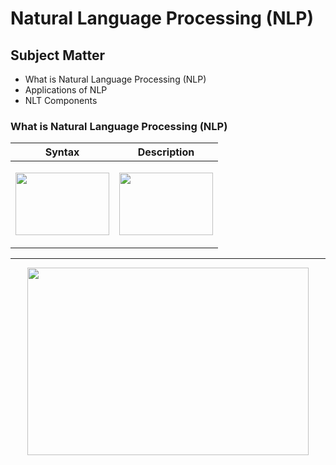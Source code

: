 # Natural Language Processing (NLP)

## Subject Matter
- What is Natural Language Processing (NLP) 
- Applications of NLP 
- NLT Components

### What is Natural Language Processing (NLP)

| Syntax      | Description |
| ----------- | ----------- |
| <p align="center"><img src="https://user-images.githubusercontent.com/8760590/150850051-08290953-a3c6-40bc-b7f8-e651100eaf5e.png" width="150" height="100"/></p> | <p align="center"><img src="https://user-images.githubusercontent.com/8760590/150850470-decf975e-102a-4a46-a166-cacd83ab6e41.png" width="150" height="100"/></p> |

------

<p align="center">
    <img src="https://user-images.githubusercontent.com/8760590/150850811-6e9dc96d-aac5-433c-8f76-d607de1671ea.png" width="450" height="300"/>
</p>